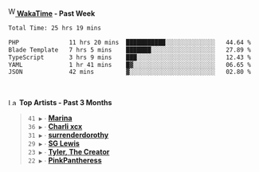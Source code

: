 <img src="https://github.com/dxnter/dxnter/assets/17434202/67b21fa4-d36d-46f9-9dec-f23d976b00ef" alt="WakaTime Logo" width="14" height="18"/><a href="https://wakatime.com/@dxnter" target="_blank"><strong> WakaTime</strong></a><strong> - Past Week</strong>

<!--START_SECTION:waka-->

```txt
Total Time: 25 hrs 19 mins

PHP              11 hrs 20 mins  ███████████░░░░░░░░░░░░░░   44.64 %
Blade Template   7 hrs 5 mins    ███████░░░░░░░░░░░░░░░░░░   27.89 %
TypeScript       3 hrs 9 mins    ███░░░░░░░░░░░░░░░░░░░░░░   12.43 %
YAML             1 hr 41 mins    █▓░░░░░░░░░░░░░░░░░░░░░░░   06.65 %
JSON             42 mins         ▓░░░░░░░░░░░░░░░░░░░░░░░░   02.80 %
```

<!--END_SECTION:waka-->

<br/>

<!--START_LASTFM_ARTISTS:{"period": "3month", "rows": 6}-->
<a href="https://last.fm" target="_blank"><img src="https://user-images.githubusercontent.com/17434202/215290617-e793598d-d7c9-428f-9975-156db1ba89cc.svg" alt="Last.fm Logo" width="18" height="13"/></a> **Top Artists - Past 3 Months**

> `41 ▶️` ∙ **[Marina](https://www.last.fm/music/Marina)**<br/>
> `36 ▶️` ∙ **[Charli xcx](https://www.last.fm/music/Charli+xcx)**<br/>
> `31 ▶️` ∙ **[surrenderdorothy](https://www.last.fm/music/surrenderdorothy)**<br/>
> `29 ▶️` ∙ **[SG Lewis](https://www.last.fm/music/SG+Lewis)**<br/>
> `23 ▶️` ∙ **[Tyler, The Creator](https://www.last.fm/music/Tyler,+The+Creator)**<br/>
> `22 ▶️` ∙ **[PinkPantheress](https://www.last.fm/music/PinkPantheress)**<br/>
<!--END_LASTFM_ARTISTS-->
